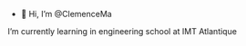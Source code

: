 - 👋 Hi, I’m @ClemenceMa

I’m currently learning in engineering school at IMT Atlantique


<!---
ClemenceMa/ClemenceMa is a ✨ special ✨ repository because its `README.md` (this file) appears on your GitHub profile.
You can click the Preview link to take a look at your changes.
--->
